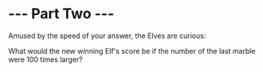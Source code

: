 # --- Part Two ---

Amused by the speed of your answer, the Elves are curious:

What would the new winning Elf's score be if the number of the last marble were 100 times larger?
